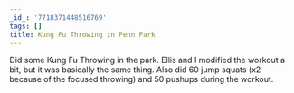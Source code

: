 ```yaml
---
_id_: '7718371448516769'
tags: []
title: Kung Fu Throwing in Penn Park
---
```


Did some Kung Fu Throwing in the park. Ellis and I modified the workout a bit, but it was basically the same thing. Also did 60 jump squats (x2 because of the focused throwing) and 50 pushups during the workout.
